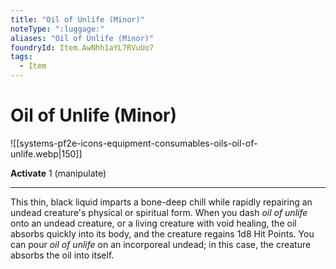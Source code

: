 ```yaml
---
title: "Oil of Unlife (Minor)"
noteType: ":luggage:"
aliases: "Oil of Unlife (Minor)"
foundryId: Item.AwNhh1aYL7RVuUo7
tags:
  - Item
---
```


# Oil of Unlife (Minor)
![[systems-pf2e-icons-equipment-consumables-oils-oil-of-unlife.webp|150]]

**Activate** 1 (manipulate)

* * *

This thin, black liquid imparts a bone-deep chill while rapidly repairing an undead creature's physical or spiritual form. When you dash _oil of unlife_ onto an undead creature, or a living creature with void healing, the oil absorbs quickly into its body, and the creature regains 1d8 Hit Points. You can pour _oil of unlife_ on an incorporeal undead; in this case, the creature absorbs the oil into itself.

